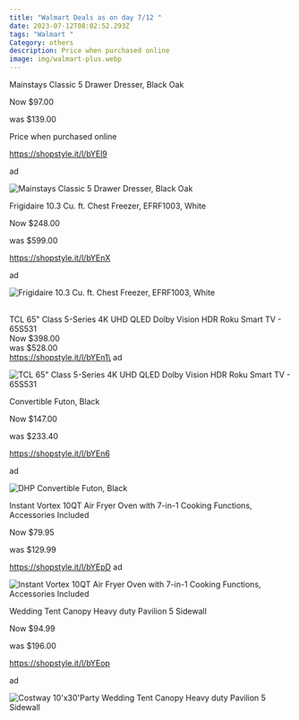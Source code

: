 ```yaml
---
title: "Walmart Deals as on day 7/12 "
date: 2023-07-12T08:02:52.293Z
tags: "Walmart "
Category: others
description: Price when purchased online
image: img/walmart-plus.webp
---
```

<!--StartFragment-->

Mainstays Classic 5 Drawer Dresser, Black Oak

Now $97.00

was $139.00

Price when purchased online

https://shopstyle.it/l/bYEl9

ad

![Mainstays Classic 5 Drawer Dresser, Black Oak](https://i5.walmartimages.com/asr/c5ac97f7-8b81-4d2e-ad41-4b6aed1d1a8f.3f1a37dc0a8ee762713ddd676302f5e5.jpeg?odnHeight=2000&odnWidth=2000&odnBg=FFFFFF)

<!--StartFragment-->

Frigidaire 10.3 Cu. ft. Chest Freezer, EFRF1003, White

Now $248.00

was $599.00

https://shopstyle.it/l/bYEnX

ad

<!--EndFragment-->

![Frigidaire 10.3 Cu. ft. Chest Freezer, EFRF1003, White](https://i5.walmartimages.com/seo/Frigidaire-10-3-Cu-ft-Chest-Freezer-EFRF1003-White_9def0c52-cfc2-4be3-b1cc-c7fe067184be.125d07925ecd056b96801f64fefc3601.jpeg?odnHeight=2000&odnWidth=2000&odnBg=FFFFFF)

<!--StartFragment-->

\
TCL 65" Class 5-Series 4K UHD QLED Dolby Vision HDR Roku Smart TV - 65S531\
Now $398.00\
was $528.00\
https://shopstyle.it/l/bYEn1\
ad

<!--EndFragment-->

![TCL 65" Class 5-Series 4K UHD QLED Dolby Vision HDR Roku Smart TV - 65S531](https://i5.walmartimages.com/seo/TCL-65-Class-5-Series-4K-UHD-QLED-Dolby-Vision-HDR-Roku-Smart-TV-65S531_c817136d-8463-4523-b303-f52c994d397f.2338c1f17ac16affa44b081688e00559.jpeg?odnHeight=612&odnWidth=612&odnBg=FFFFFF)

<!--StartFragment-->

Convertible Futon, Black

Now $147.00

was $233.40

https://shopstyle.it/l/bYEn6

ad

![DHP Convertible Futon, Black](https://i5.walmartimages.com/asr/4ac36a0a-ee36-4ffc-add5-60a1a99c4460_1.39fc33e04def0d27e262966eb04ecaa6.jpeg?odnHeight=612&odnWidth=612&odnBg=FFFFFF)

<!--StartFragment-->

Instant Vortex 10QT Air Fryer Oven with 7-in-1 Cooking Functions, Accessories Included

Now $79.95

was $129.99

https://shopstyle.it/l/bYEpD ad



![Instant Vortex 10QT Air Fryer Oven with 7-in-1 Cooking Functions, Accessories Included](https://i5.walmartimages.com/seo/Instant-Vortex-10QT-Air-Fryer-Oven-with-7-in-1-Cooking-Functions-Accessories-Included_4db68a41-1b0a-4a6f-9796-dbf86e3bba11.9a82b8cdcdfa96e402ba659ea6e65506.jpeg?odnHeight=2000&odnWidth=2000&odnBg=FFFFFF)

<!--StartFragment-->

Wedding Tent Canopy Heavy duty Pavilion 5 Sidewall

Now $94.99

was $196.00

https://shopstyle.it/l/bYEop

ad

<!--EndFragment-->

![Costway 10'x30'Party Wedding Tent Canopy Heavy duty Pavilion 5 Sidewall](https://i5.walmartimages.com/asr/80dedf8b-9e08-47d9-b301-36ba81bfd93c.c01f5f03e00b59ff45882ea3a8f78606.jpeg?odnHeight=2000&odnWidth=2000&odnBg=FFFFFF)

<!--EndFragment-->